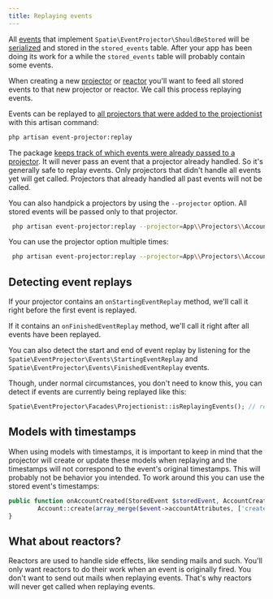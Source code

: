 ```yaml
---
title: Replaying events
---
```


All [events](/laravel-event-projector/v2/handling-events/preparing-events) that implement `Spatie\EventProjector\ShouldBeStored` will be [serialized](https://docs.spatie.be/laravel-event-projector/v2/advanced-usage/using-your-own-event-serializer) and stored in the `stored_events` table. After your app has been doing its work for a while the `stored_events` table will probably contain some events.

 When creating a new [projector](/laravel-event-projector/v2/handling-events/using-projectors) or [reactor](/laravel-event-projector/v2/handling-events/using-reactors) you'll want to feed all stored events to that new projector or reactor. We call this process replaying events.

 Events can be replayed to [all projectors that were added to the projectionist](/laravel-event-projector/v2/handling-events/using-reactors) with this artisan command:

 ```bash
 php artisan event-projector:replay
 ```

The package [keeps track of which events were already passed to a projector](https://docs.spatie.be/laravel-event-projector/v2/replaying-events/tracking-handled-events). It will never pass an event that a projector already handled. So it's generally safe to replay events. Only projectors that didn't handle all events yet will get called. Projectors that already handled all past events will not be called.

 You can also handpick a projectors by using the `--projector` option. All stored events will be passed only to that projector.

 ```bash
  php artisan event-projector:replay --projector=App\\Projectors\\AccountBalanceProjector
 ```

 You can use the projector option multiple times:

  ```bash
   php artisan event-projector:replay --projector=App\\Projectors\\AccountBalanceProjector --projector=App\\Projectors\\AnotherProjector
  ```

## Detecting event replays

If your projector contains an `onStartingEventReplay` method, we'll call it right before the first event is replayed.

If it contains an `onFinishedEventReplay` method, we'll call it right after all events have been replayed.

You can also detect the start and end of event replay by listening for the `Spatie\EventProjector\Events\StartingEventReplay` and `Spatie\EventProjector\Events\FinishedEventReplay` events.

Though, under normal circumstances, you don't need to know this, you can detect if events are currently being replayed like this:

```php
Spatie\EventProjector\Facades\Projectionist::isReplayingEvents(); // returns a boolean
```

## Models with timestamps

When using models with timestamps, it is important to keep in mind that the projector will create or update these models when replaying and the timestamps will not correspond to the event's original timestamps. This will probably not be behavior you intended. To work around this you can use the stored event's timestamps:

```php
public function onAccountCreated(StoredEvent $storedEvent, AccountCreated $event) {
        Account::create(array_merge($event->accountAttributes, ['created_at' => $storedEvent->created_at, 'updated_at' => $storedEvent->created_at]));
}
```

## What about reactors?

Reactors are used to handle side effects, like sending mails and such. You'll only want reactors to do their work when an event is originally fired. You don't want to send out mails when replaying events. That's why reactors will never get called when replaying events.  
